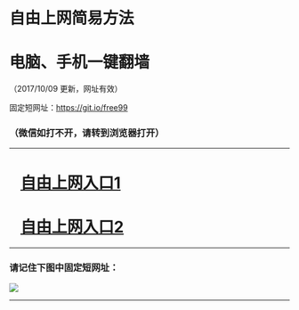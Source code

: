 ﻿# 自由上网简易方法

# 电脑、手机一键翻墙

（2017/10/09 更新，网址有效）

固定短网址：https://git.io/free99

### （微信如打不开，请转到浏览器打开）


***





# &nbsp;&nbsp; <a href="http://ft771830108.fwq-tz-1001.info/fwqtz01.html?t=10090012608 " target="_blank">自由上网入口1</a>
# &nbsp;&nbsp; <a href="http://ft2922620464.fwq-tz-1002.info/fwqtz02.html?t=100900117407 " target="_blank">自由上网入口2</a>
***

### 请记住下图中固定短网址：

<img src="https://s3-us-west-2.amazonaws.com/fwq-1001/yjfq-20170905okok.png" /> 


***

